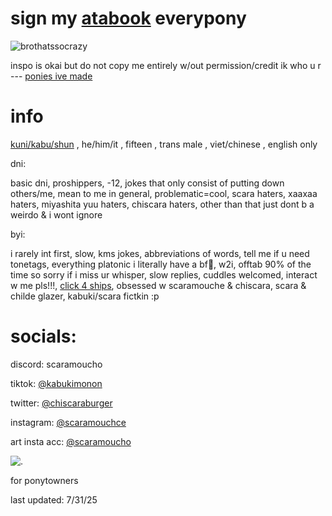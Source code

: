 
# sign my [atabook](https://scaramoucho.atabook.org/) everypony



![brothatssocrazy](https://github.com/user-attachments/assets/5da43837-eb16-4253-aa30-a092d435eb76)

inspo is okai but do not copy me entirely w/out permission/credit ik who u r --- [ponies ive made](https://kabunya.straw.page/)


# info

[kuni/kabu/shun](https://en.pronouns.page/@scaramoucho) , he/him/it , fifteen , trans male , viet/chinese , english only 

 dni:

basic dni, proshippers, -12, jokes that only consist of putting down others/me, mean to me in general, problematic=cool, scara haters, xaaxaa haters, miyashita yuu haters, chiscara haters, other than that just dont b a weirdo & i wont ignore 

 byi:

i rarely int first, slow, kms jokes, abbreviations of words, tell me if u need tonetags, everything platonic i literally have a bf🤔, w2i, offtab 90% of the time so sorry if i miss ur whisper, slow replies, cuddles welcomed,  interact w me pls!!!, [click 4 ships](https://chiscaraburger.straw.page/), obsessed w scaramouche & chiscara, scara & childe glazer, kabuki/scara fictkin :p 

# socials:

discord: scaramoucho

tiktok: [@kabukimonon](https://www.tiktok.com/@kabukimonon?lang=en)

twitter: [@chiscaraburger](https://x.com/chiscaraburger)

instagram: [@scaramouchce](https://www.instagram.com/scaramouchce/)

art insta acc: [@scaramoucho](https://www.instagram.com/scaramoucho/)

![.](https://komarev.com/ghpvc/?username=scaramoucho&label=nya&color=lightgrey)

for ponytowners

last updated: 7/31/25
